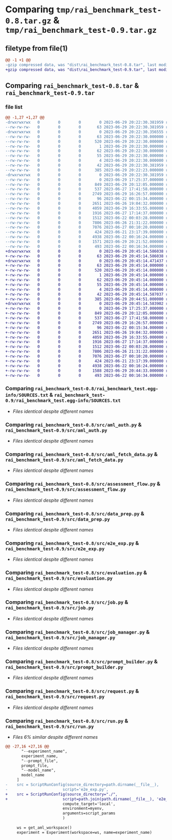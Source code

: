 # Comparing `tmp/rai_benchmark_test-0.8.tar.gz` & `tmp/rai_benchmark_test-0.9.tar.gz`

## filetype from file(1)

```diff
@@ -1 +1 @@
-gzip compressed data, was "dist\rai_benchmark_test-0.8.tar", last modified: Thu Jun 29 20:22:30 2023, max compression
+gzip compressed data, was "dist\rai_benchmark_test-0.9.tar", last modified: Thu Jun 29 20:45:14 2023, max compression
```

## Comparing `rai_benchmark_test-0.8.tar` & `rai_benchmark_test-0.9.tar`

### file list

```diff
@@ -1,27 +1,27 @@
-drwxrwxrwx   0        0        0        0 2023-06-29 20:22:30.381959 rai_benchmark_test-0.8/
--rw-rw-rw-   0        0        0       63 2023-06-29 20:22:30.381959 rai_benchmark_test-0.8/PKG-INFO
-drwxrwxrwx   0        0        0        0 2023-06-29 20:22:30.356555 rai_benchmark_test-0.8/rai_benchmark_test.egg-info/
--rw-rw-rw-   0        0        0       63 2023-06-29 20:22:30.000000 rai_benchmark_test-0.8/rai_benchmark_test.egg-info/PKG-INFO
--rw-rw-rw-   0        0        0      520 2023-06-29 20:22:30.000000 rai_benchmark_test-0.8/rai_benchmark_test.egg-info/SOURCES.txt
--rw-rw-rw-   0        0        0        1 2023-06-29 20:22:30.000000 rai_benchmark_test-0.8/rai_benchmark_test.egg-info/dependency_links.txt
--rw-rw-rw-   0        0        0       62 2023-06-29 20:22:30.000000 rai_benchmark_test-0.8/rai_benchmark_test.egg-info/entry_points.txt
--rw-rw-rw-   0        0        0       55 2023-06-29 20:22:30.000000 rai_benchmark_test-0.8/rai_benchmark_test.egg-info/requires.txt
--rw-rw-rw-   0        0        0        4 2023-06-29 20:22:30.000000 rai_benchmark_test-0.8/rai_benchmark_test.egg-info/top_level.txt
--rw-rw-rw-   0        0        0       42 2023-06-29 20:22:30.381959 rai_benchmark_test-0.8/setup.cfg
--rw-rw-rw-   0        0        0      385 2023-06-29 20:22:23.000000 rai_benchmark_test-0.8/setup.py
-drwxrwxrwx   0        0        0        0 2023-06-29 20:22:30.381959 rai_benchmark_test-0.8/src/
--rw-rw-rw-   0        0        0        0 2023-06-29 17:25:37.000000 rai_benchmark_test-0.8/src/__init__.py
--rw-rw-rw-   0        0        0      849 2023-06-29 20:12:05.000000 rai_benchmark_test-0.8/src/aml_auth.py
--rw-rw-rw-   0        0        0      537 2023-06-27 17:41:58.000000 rai_benchmark_test-0.8/src/aml_fetch_data.py
--rw-rw-rw-   0        0        0     2749 2023-06-29 16:26:57.000000 rai_benchmark_test-0.8/src/assessment_flow.py
--rw-rw-rw-   0        0        0       96 2023-06-22 00:15:34.000000 rai_benchmark_test-0.8/src/constants.py
--rw-rw-rw-   0        0        0     2651 2023-06-26 19:04:32.000000 rai_benchmark_test-0.8/src/data_prep.py
--rw-rw-rw-   0        0        0     4059 2023-06-29 16:33:55.000000 rai_benchmark_test-0.8/src/e2e_exp.py
--rw-rw-rw-   0        0        0     1916 2023-06-27 17:14:37.000000 rai_benchmark_test-0.8/src/evaluation.py
--rw-rw-rw-   0        0        0     1512 2023-06-22 00:03:28.000000 rai_benchmark_test-0.8/src/job.py
--rw-rw-rw-   0        0        0     7806 2023-06-26 21:31:22.000000 rai_benchmark_test-0.8/src/job_manager.py
--rw-rw-rw-   0        0        0     7076 2023-06-27 00:10:20.000000 rai_benchmark_test-0.8/src/prompt_builder.py
--rw-rw-rw-   0        0        0      424 2023-06-21 23:17:39.000000 rai_benchmark_test-0.8/src/prompt_data.py
--rw-rw-rw-   0        0        0     4938 2023-06-22 00:16:24.000000 rai_benchmark_test-0.8/src/request.py
--rw-rw-rw-   0        0        0     1571 2023-06-29 20:21:52.000000 rai_benchmark_test-0.8/src/run.py
--rw-rw-rw-   0        0        0      493 2023-06-22 00:16:34.000000 rai_benchmark_test-0.8/src/tokenizer.py
+drwxrwxrwx   0        0        0        0 2023-06-29 20:45:14.586038 rai_benchmark_test-0.9/
+-rw-rw-rw-   0        0        0       63 2023-06-29 20:45:14.586038 rai_benchmark_test-0.9/PKG-INFO
+drwxrwxrwx   0        0        0        0 2023-06-29 20:45:14.471437 rai_benchmark_test-0.9/rai_benchmark_test.egg-info/
+-rw-rw-rw-   0        0        0       63 2023-06-29 20:45:14.000000 rai_benchmark_test-0.9/rai_benchmark_test.egg-info/PKG-INFO
+-rw-rw-rw-   0        0        0      520 2023-06-29 20:45:14.000000 rai_benchmark_test-0.9/rai_benchmark_test.egg-info/SOURCES.txt
+-rw-rw-rw-   0        0        0        1 2023-06-29 20:45:14.000000 rai_benchmark_test-0.9/rai_benchmark_test.egg-info/dependency_links.txt
+-rw-rw-rw-   0        0        0       62 2023-06-29 20:45:14.000000 rai_benchmark_test-0.9/rai_benchmark_test.egg-info/entry_points.txt
+-rw-rw-rw-   0        0        0       55 2023-06-29 20:45:14.000000 rai_benchmark_test-0.9/rai_benchmark_test.egg-info/requires.txt
+-rw-rw-rw-   0        0        0        4 2023-06-29 20:45:14.000000 rai_benchmark_test-0.9/rai_benchmark_test.egg-info/top_level.txt
+-rw-rw-rw-   0        0        0       42 2023-06-29 20:45:14.587037 rai_benchmark_test-0.9/setup.cfg
+-rw-rw-rw-   0        0        0      385 2023-06-29 20:44:51.000000 rai_benchmark_test-0.9/setup.py
+drwxrwxrwx   0        0        0        0 2023-06-29 20:45:14.583902 rai_benchmark_test-0.9/src/
+-rw-rw-rw-   0        0        0        0 2023-06-29 17:25:37.000000 rai_benchmark_test-0.9/src/__init__.py
+-rw-rw-rw-   0        0        0      849 2023-06-29 20:12:05.000000 rai_benchmark_test-0.9/src/aml_auth.py
+-rw-rw-rw-   0        0        0      537 2023-06-27 17:41:58.000000 rai_benchmark_test-0.9/src/aml_fetch_data.py
+-rw-rw-rw-   0        0        0     2749 2023-06-29 16:26:57.000000 rai_benchmark_test-0.9/src/assessment_flow.py
+-rw-rw-rw-   0        0        0       96 2023-06-22 00:15:34.000000 rai_benchmark_test-0.9/src/constants.py
+-rw-rw-rw-   0        0        0     2651 2023-06-26 19:04:32.000000 rai_benchmark_test-0.9/src/data_prep.py
+-rw-rw-rw-   0        0        0     4059 2023-06-29 16:33:55.000000 rai_benchmark_test-0.9/src/e2e_exp.py
+-rw-rw-rw-   0        0        0     1916 2023-06-27 17:14:37.000000 rai_benchmark_test-0.9/src/evaluation.py
+-rw-rw-rw-   0        0        0     1512 2023-06-22 00:03:28.000000 rai_benchmark_test-0.9/src/job.py
+-rw-rw-rw-   0        0        0     7806 2023-06-26 21:31:22.000000 rai_benchmark_test-0.9/src/job_manager.py
+-rw-rw-rw-   0        0        0     7076 2023-06-27 00:10:20.000000 rai_benchmark_test-0.9/src/prompt_builder.py
+-rw-rw-rw-   0        0        0      424 2023-06-21 23:17:39.000000 rai_benchmark_test-0.9/src/prompt_data.py
+-rw-rw-rw-   0        0        0     4938 2023-06-22 00:16:24.000000 rai_benchmark_test-0.9/src/request.py
+-rw-rw-rw-   0        0        0     1588 2023-06-29 20:44:33.000000 rai_benchmark_test-0.9/src/run.py
+-rw-rw-rw-   0        0        0      493 2023-06-22 00:16:34.000000 rai_benchmark_test-0.9/src/tokenizer.py
```

### Comparing `rai_benchmark_test-0.8/rai_benchmark_test.egg-info/SOURCES.txt` & `rai_benchmark_test-0.9/rai_benchmark_test.egg-info/SOURCES.txt`

 * *Files identical despite different names*

### Comparing `rai_benchmark_test-0.8/src/aml_auth.py` & `rai_benchmark_test-0.9/src/aml_auth.py`

 * *Files identical despite different names*

### Comparing `rai_benchmark_test-0.8/src/aml_fetch_data.py` & `rai_benchmark_test-0.9/src/aml_fetch_data.py`

 * *Files identical despite different names*

### Comparing `rai_benchmark_test-0.8/src/assessment_flow.py` & `rai_benchmark_test-0.9/src/assessment_flow.py`

 * *Files identical despite different names*

### Comparing `rai_benchmark_test-0.8/src/data_prep.py` & `rai_benchmark_test-0.9/src/data_prep.py`

 * *Files identical despite different names*

### Comparing `rai_benchmark_test-0.8/src/e2e_exp.py` & `rai_benchmark_test-0.9/src/e2e_exp.py`

 * *Files identical despite different names*

### Comparing `rai_benchmark_test-0.8/src/evaluation.py` & `rai_benchmark_test-0.9/src/evaluation.py`

 * *Files identical despite different names*

### Comparing `rai_benchmark_test-0.8/src/job.py` & `rai_benchmark_test-0.9/src/job.py`

 * *Files identical despite different names*

### Comparing `rai_benchmark_test-0.8/src/job_manager.py` & `rai_benchmark_test-0.9/src/job_manager.py`

 * *Files identical despite different names*

### Comparing `rai_benchmark_test-0.8/src/prompt_builder.py` & `rai_benchmark_test-0.9/src/prompt_builder.py`

 * *Files identical despite different names*

### Comparing `rai_benchmark_test-0.8/src/request.py` & `rai_benchmark_test-0.9/src/request.py`

 * *Files identical despite different names*

### Comparing `rai_benchmark_test-0.8/src/run.py` & `rai_benchmark_test-0.9/src/run.py`

 * *Files 6% similar despite different names*

```diff
@@ -27,16 +27,16 @@
       "--experiment_name",
       experiment_name,
       "--prompt_file",
       prompt_file,
       "--model_name",
       model_name
     ]
-    src = ScriptRunConfig(source_directory=path.dirname(__file__),
-                        script='e2e_exp.py',
+    src = ScriptRunConfig(source_directory="./",
+                        script=path.join(path.dirname(__file__), 'e2e_exp.py'),
                         compute_target='local',
                         environment=myenv,
                         arguments=script_params
                         )
 
     ws = get_aml_workspace()
     experiment = Experiment(workspace=ws, name=experiment_name)
```

